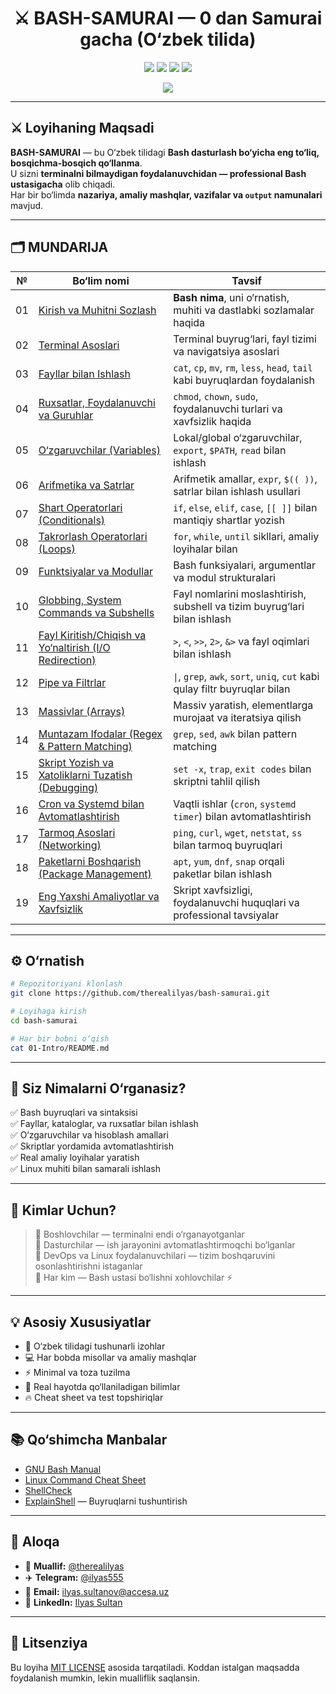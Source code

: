 <h1 align="center">⚔️ BASH-SAMURAI — 0 dan Samurai gacha (O‘zbek tilida)</h1>
<!-- New Branch qo'shish:
Matnlar uchun: texts
Bash fayllar uchun: scripts 
Yangi features uchun: features
-->
<p align="center">
  <img src="https://img.shields.io/badge/Language-Bash-blue?style=flat-square">
  <img src="https://img.shields.io/badge/Level-Beginner%20→%20Pro-green?style=flat-square">
  <img src="https://img.shields.io/github/license/therealilyas/bash-samurai?style=flat-square">
  <img src="https://img.shields.io/github/stars/therealilyas/bash-samurai?style=social">
</p>

<p align="center">
  <img src="https://readme-typing-svg.herokuapp.com?font=Fira+Code&size=22&duration=3000&pause=800&color=00FFB3&center=true&vCenter=true&width=600&lines=Bash+%E2%9C%85+0+dan+Hero+gacha!;Linux+Buyruqlarini+Mukammal+O‘rganing!;Avtomatlashtirish+va+Skripting+Sirlari!;Bash+Samurai+Bo'ling⚔️">
</p>

---

## ⚔️ Loyihaning Maqsadi

**BASH-SAMURAI** — bu O‘zbek tilidagi **Bash dasturlash bo‘yicha eng to‘liq, bosqichma-bosqich qo‘llanma**.  
U sizni **terminalni bilmaydigan foydalanuvchidan — professional Bash ustasigacha** olib chiqadi.  
Har bir bo‘limda **nazariya, amaliy mashqlar, vazifalar va `output` namunalari** mavjud.

---

## 🗂️ MUNDARIJA

| №  | Bo‘lim nomi                                                                                  | Tavsif                                                                        |
| -- | -------------------------------------------------------------------------------------------- | ----------------------------------------------------------------------------- |
| 01 | [Kirish va Muhitni Sozlash](./01-Intro)                                                      | **Bash nima**, uni o‘rnatish, muhiti va dastlabki sozlamalar haqida           |
| 02 | [Terminal Asoslari](./02-Terminal-Basics)                                                    | Terminal buyrug‘lari, fayl tizimi va navigatsiya asoslari                     |
| 03 | [Fayllar bilan Ishlash](./03-File-Operations)                                                | `cat`, `cp`, `mv`, `rm`, `less`, `head`, `tail` kabi buyruqlardan foydalanish |
| 04 | [Ruxsatlar, Foydalanuvchi va Guruhlar](./04-Permissions-Users-and-Groups)                    | `chmod`, `chown`, `sudo`, foydalanuvchi turlari va xavfsizlik haqida          |
| 05 | [O‘zgaruvchilar (Variables)](./05-Variables)                                                 | Lokal/global o‘zgaruvchilar, `export`, `$PATH`, `read` bilan ishlash          |
| 06 | [Arifmetika va Satrlar](./06-Arithmetics-Strings)                                            | Arifmetik amallar, `expr`, `$(( ))`, satrlar bilan ishlash usullari           |
| 07 | [Shart Operatorlari (Conditionals)](./07-Conditional-Statements)                             | `if`, `else`, `elif`, `case`, `[[ ]]` bilan mantiqiy shartlar yozish          |
| 08 | [Takrorlash Operatorlari (Loops)](./08-Loops)                                                | `for`, `while`, `until` sikllari, amaliy loyihalar bilan                      |
| 09 | [Funktsiyalar va Modullar](./09-Functions-and-Modules)                                       | Bash funksiyalari, argumentlar va modul strukturalari                         |
| 10 | [Globbing, System Commands va Subshells](./10-Globbing-System-Commands-and-Subshells)        | Fayl nomlarini moslashtirish, subshell va tizim buyrug‘lari bilan ishlash     |
| 11 | [Fayl Kiritish/Chiqish va Yo‘naltirish (I/O Redirection)](./11-File-I-O-and-Redirection)     | `>`, `<`, `>>`, `2>`, `&>` va fayl oqimlari bilan ishlash                     |
| 12 | [Pipe va Filtrlar](./12-Pipes-and-Filters)                                                   | `\|`, `grep`, `awk`, `sort`, `uniq`, `cut` kabi qulay filtr buyruqlar bilan   |
| 13 | [Massivlar (Arrays)](./13-Arrays)                                                            | Massiv yaratish, elementlarga murojaat va iteratsiya qilish                   |
| 14 | [Muntazam Ifodalar (Regex & Pattern Matching)](./14-Regular-Expression-and-Pattern-Matching) | `grep`, `sed`, `awk` bilan pattern matching                                   |
| 15 | [Skript Yozish va Xatoliklarni Tuzatish (Debugging)](./15-Scrip-Writing-and-Debug)           | `set -x`, `trap`, `exit codes` bilan skriptni tahlil qilish                   |
| 16 | [Cron va Systemd bilan Avtomatlashtirish](./16-Cron-Systemd)                                 | Vaqtli ishlar (`cron`, `systemd timer`) bilan avtomatlashtirish               |
| 17 | [Tarmoq Asoslari (Networking)](./17-Network)                                                 | `ping`, `curl`, `wget`, `netstat`, `ss` bilan tarmoq buyruqlari               |
| 18 | [Paketlarni Boshqarish (Package Management)](./18-Package-Management)                        | `apt`, `yum`, `dnf`, `snap` orqali paketlar bilan ishlash                     |
| 19 | [Eng Yaxshi Amaliyotlar va Xavfsizlik](./19-Best-practices-and-Security)                     | Skript xavfsizligi, foydalanuvchi huquqlari va professional tavsiyalar        |



---

## ⚙️ O‘rnatish

```bash
# Repozitoriyani klonlash
git clone https://github.com/therealilyas/bash-samurai.git

# Loyihaga kirish
cd bash-samurai

# Har bir bobni o‘qish
cat 01-Intro/README.md
```

---

## 🧠 Siz Nimalarni O‘rganasiz?

✅ Bash buyruqlari va sintaksisi  
✅ Fayllar, kataloglar, va ruxsatlar bilan ishlash  
✅ O‘zgaruvchilar va hisoblash amallari  
✅ Skriptlar yordamida avtomatlashtirish  
✅ Real amaliy loyihalar yaratish  
✅ Linux muhiti bilan samarali ishlash

---

## 💪 Kimlar Uchun?

> 🔹 Boshlovchilar — terminalni endi o‘rganayotganlar  
> 🔹 Dasturchilar — ish jarayonini avtomatlashtirmoqchi bo‘lganlar  
> 🔹 DevOps va Linux foydalanuvchilari — tizim boshqaruvini osonlashtirishni istaganlar  
> 🔹 Har kim — Bash ustasi bo‘lishni xohlovchilar ⚡

---

## 💡 Asosiy Xususiyatlar

- 📘 O‘zbek tilidagi tushunarli izohlar  
- 💻 Har bobda misollar va amaliy mashqlar  
- ⚡ Minimal va toza tuzilma  
- 🧠 Real hayotda qo‘llaniladigan bilimlar  
- 🔥 Cheat sheet va test topshiriqlar

---

## 📚 Qo‘shimcha Manbalar

* [GNU Bash Manual](https://www.gnu.org/software/bash/manual/bash.html)
* [Linux Command Cheat Sheet](https://phoenixnap.com/kb/linux-commands-cheat-sheet)
* [ShellCheck](https://www.shellcheck.net/)
* [ExplainShell](https://explainshell.com/) — Buyruqlarni tushuntirish

---

## 💬 Aloqa

- 👤 **Muallif:** [@therealilyas](https://github.com/therealilyas)
- ✈️ **Telegram:** [@ilyas555](https://t.me/ilyas555)
- 📧 **Email:** [ilyas.sultanov@accesa.uz](mailto:youremail@accesa.uz)
- 💼 **LinkedIn:** [Ilyas Sultan](https://www.linkedin.com/in/ilyas-sultanov/)

---

## 🏁 Litsenziya

Bu loyiha [MIT LICENSE](./LICENSE) asosida tarqatiladi.
Koddan istalgan maqsadda foydalanish mumkin, lekin mualliflik saqlansin.
